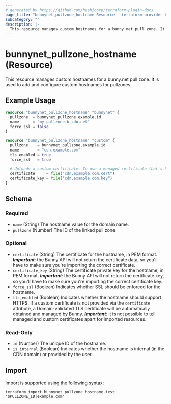 ```yaml
---
# generated by https://github.com/hashicorp/terraform-plugin-docs
page_title: "bunnynet_pullzone_hostname Resource - terraform-provider-bunnynet"
subcategory: ""
description: |-
  This resource manages custom hostnames for a bunny.net pull zone. It is used to add and configure custom hostnames for pullzones.
---
```


# bunnynet_pullzone_hostname (Resource)

This resource manages custom hostnames for a bunny.net pull zone. It is used to add and configure custom hostnames for pullzones.

## Example Usage

```terraform
resource "bunnynet_pullzone_hostname" "bunnynet" {
  pullzone  = bunnynet_pullzone.example.id
  name      = "my-pullzone.b-cdn.net"
  force_ssl = false
}

resource "bunnynet_pullzone_hostname" "custom" {
  pullzone    = bunnynet_pullzone.example.id
  name        = "cdn.example.com"
  tls_enabled = true
  force_ssl   = true

  # Uploads a custom certificate. To use a managed certificate (Let's Encrypt), omit both attributes.
  certificate     = file("cdn.example.com.cert")
  certificate_key = file("cdn.example.com.key")
}
```

<!-- schema generated by tfplugindocs -->
## Schema

### Required

- `name` (String) The hostname value for the domain name.
- `pullzone` (Number) The ID of the linked pull zone.

### Optional

- `certificate` (String) The certificate for the hostname, in PEM format. ***Important***: the Bunny API will not return the certificate data, so you'll have to make sure you're importing the correct certificate.
- `certificate_key` (String) The certificate private key for the hostname, in PEM format. ***Important***: the Bunny API will not return the certificate key, so you'll have to make sure you're importing the correct certificate key.
- `force_ssl` (Boolean) Indicates whether SSL should be enforced for the hostname.
- `tls_enabled` (Boolean) Indicates whether the hostname should support HTTPS. If a custom certificate is not provided via the <code>certificate</code> attribute, a Domain-validated TLS certificate will be automatically obtained and managed by Bunny. ***Important***: it is not possible to tell managed and custom certificates apart for imported resources.

### Read-Only

- `id` (Number) The unique ID of the hostname.
- `is_internal` (Boolean) Indicates whether the hostname is internal (in the CDN domain) or provided by the user.

## Import

Import is supported using the following syntax:

```shell
terraform import bunnynet_pullzone_hostname.test "$PULLZONE_ID|example.com"
```
